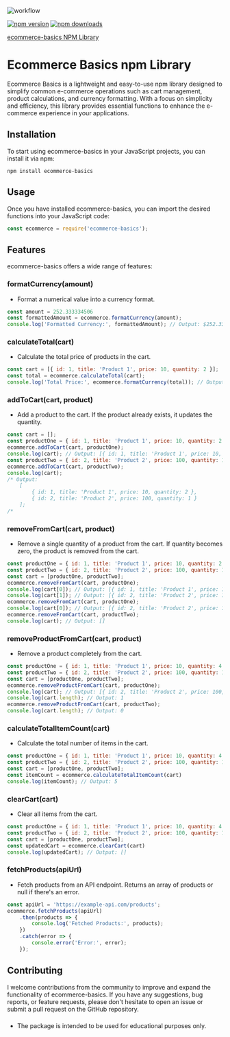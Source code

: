 ![workflow](https://github.com/ParulK-bhardwaj/e-commerce-library/actions/workflows/node.js.yml/badge.svg)

[![npm version](https://img.shields.io/npm/v/ecommerce-basics.svg)](https://www.npmjs.com/package/ecommerce-basics)
[![npm downloads](https://img.shields.io/npm/dt/ecommerce-basics.svg)](https://www.npmjs.com/package/ecommerce-basics)

[ecommerce-basics NPM Library](https://www.npmjs.com/package/ecommerce-basics)

# Ecommerce Basics npm Library

Ecommerce Basics is a lightweight and easy-to-use npm library designed to simplify common e-commerce operations such as cart management, product calculations, and currency formatting. With a focus on simplicity and efficiency, this library provides essential functions to enhance the e-commerce experience in your applications.

## Installation

To start using ecommerce-basics in your JavaScript projects, you can install it via npm:

```shell
npm install ecommerce-basics
```

## Usage
Once you have installed ecommerce-basics, you can import the desired functions into your JavaScript code:

```javascript
const ecommerce = require('ecommerce-basics');
```

## Features
ecommerce-basics offers a wide range of features:

### formatCurrency(amount)
- Format a numerical value into a currency format.

```javascript
const amount = 252.333334506
const formattedAmount = ecommerce.formatCurrency(amount);
console.log('Formatted Currency:', formattedAmount); // Output: $252.33
```

### calculateTotal(cart)
- Calculate the total price of products in the cart.

```javascript
const cart = [{ id: 1, title: 'Product 1', price: 10, quantity: 2 }];
const total = ecommerce.calculateTotal(cart);
console.log('Total Price:', ecommerce.formatCurrency(total)); // Output: $20.00
```

### addToCart(cart, product)
- Add a product to the cart. If the product already exists, it updates the quantity.

```javascript
const cart = [];
const productOne = { id: 1, title: 'Product 1', price: 10, quantity: 2 }
ecommerce.addToCart(cart, productOne);
console.log(cart); // Output: [{ id: 1, title: 'Product 1', price: 10, quantity: 2 }];
const productTwo = { id: 2, title: 'Product 2', price: 100, quantity: 1 }
ecommerce.addToCart(cart, productTwo);
console.log(cart); 
/* Output:
    [
        { id: 1, title: 'Product 1', price: 10, quantity: 2 },
        { id: 2, title: 'Product 2', price: 100, quantity: 1 }
    ];
/*
```

### removeFromCart(cart, product)
- Remove a single quantity of a product from the cart. If quantity becomes zero, the product is removed from the cart.

```javascript
const productOne = { id: 1, title: 'Product 1', price: 10, quantity: 2 }
const productTwo = { id: 2, title: 'Product 2', price: 100, quantity: 1 }
const cart = [productOne, productTwo];
ecommerce.removeFromCart(cart, productOne);
console.log(cart[0]); // Output: [{ id: 1, title: 'Product 1', price: 10, quantity: 1 }];
console.log(cart[1]); // Output: [{ id: 2, title: 'Product 2', price: 100, quantity: 1 }];
ecommerce.removeFromCart(cart, productOne);
console.log(cart[0]); // Output: [{ id: 2, title: 'Product 2', price: 100, quantity: 1 }];
ecommerce.removeFromCart(cart, productTwo);
console.log(cart); // Output: []
```

### removeProductFromCart(cart, product)
- Remove a product completely from the cart.

```javascript
const productOne = { id: 1, title: 'Product 1', price: 10, quantity: 4 }
const productTwo = { id: 2, title: 'Product 2', price: 100, quantity: 1 }
const cart = [productOne, productTwo];
ecommerce.removeProductFromCart(cart, productOne);
console.log(cart); // Output: [{ id: 2, title: 'Product 2', price: 100, quantity: 1 }];
console.log(cart.length); // Output: 1
ecommerce.removeProductFromCart(cart, productTwo);
console.log(cart.length); // Output: 0
```

### calculateTotalItemCount(cart)
- Calculate the total number of items in the cart.

```javascript
const productOne = { id: 1, title: 'Product 1', price: 10, quantity: 4 }
const productTwo = { id: 2, title: 'Product 2', price: 100, quantity: 1 }
const cart = [productOne, productTwo];
const itemCount = ecommerce.calculateTotalItemCount(cart)
console.log(itemCount); // Output: 5
```

### clearCart(cart)
- Clear all items from the cart.

```javascript
const productOne = { id: 1, title: 'Product 1', price: 10, quantity: 4 }
const productTwo = { id: 2, title: 'Product 2', price: 100, quantity: 1 }
const cart = [productOne, productTwo];
const updatedCart = ecommerce.clearCart(cart)
console.log(updatedCart); // Output: []
```

### fetchProducts(apiUrl)
- Fetch products from an API endpoint. Returns an array of products or null if there's an error.
```javascript
const apiUrl = 'https://example-api.com/products';
ecommerce.fetchProducts(apiUrl)
    .then(products => {
        console.log('Fetched Products:', products);
    })
    .catch(error => {
        console.error('Error:', error);
    });
```

## Contributing
I welcome contributions from the community to improve and expand the functionality of ecommerce-basics. If you have any suggestions, bug reports, or feature requests, please don't hesitate to open an issue or submit a pull request on the GitHub repository.

### 
- The package is intended to be used for educational purposes only.
